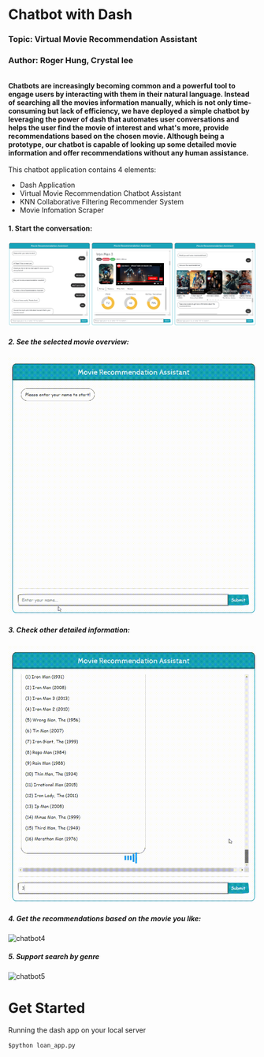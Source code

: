 # Chatbot with Dash
### Topic: Virtual Movie Recommendation Assistant 
### Author: Roger Hung, Crystal lee
<br >
<strong>Chatbots are increasingly becoming common and a powerful tool to engage users by interacting with them in their natural language. Instead of searching all the movies information manually, which is not only time-consuming but lack of efficiency, we have deployed a simple chatbot by leveraging the power of dash that automates user conversations and helps the user find the movie of interest and what's more, provide recommendations based on the chosen movie. Although being a prototype, our chatbot is capable of looking up some detailed movie information and offer recommendations without any human assistance.</strong> <br >

<br >
This chatbot application contains 4 elements:

- Dash Application 
- Virtual Movie Recommendation Chatbot Assistant
- KNN Collaborative Filtering Recommender System 
- Movie Infomation Scraper 


#### 1. Start the conversation:
![chatbot1](images/demo0.png)

##### 2. See the selected movie overview: 
![chatbot2](images/demo1.gif)

##### 3. Check other detailed information:
![chatbot3](images/demo2.gif)

##### 4. Get the recommendations based on the movie you like:
![chatbot4](images/demo3.gif)

##### 5. Support search by genre 
![chatbot5](images/demo4.gif)

# Get Started

Running the dash app on your local server

```cmd
$python loan_app.py
```





